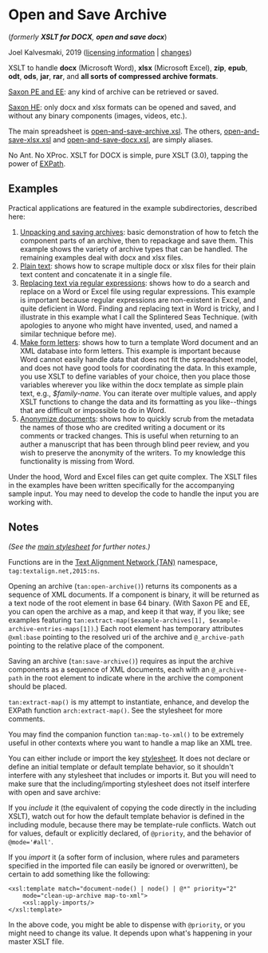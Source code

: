# Open and Save Archive
(_formerly **XSLT for DOCX**, **open and save docx**_)

Joel Kalvesmaki, 2019 ([licensing information](LICENSE.md) | [changes](CHANGES.md))

XSLT to handle **docx** (Microsoft Word), **xlsx** (Microsoft Excel), **zip**, **epub**, **odt**, **ods**, **jar**, **rar**, and **all sorts of compressed archive formats**.

[Saxon PE and EE](http://saxonica.com/products/products.xml): any kind of archive can be retrieved or saved.

[Saxon HE](http://saxonica.com/products/products.xml): only docx and xlsx formats can be opened and saved, and without any binary components (images, videos, etc.).

The main spreadsheet is [open-and-save-archive.xsl](open-and-save-archive.xsl). The others, [open-and-save-xlsx.xsl](open-and-save-xlsx.xsl) and [open-and-save-docx.xsl](open-and-save-docx.xsl), are simply aliases. 

No Ant. No XProc. XSLT for DOCX is simple, pure XSLT (3.0), tapping the power of [EXPath](http://expath.org).

## Examples

Practical applications are featured in the example subdirectories, described here:

1. [Unpacking and saving archives](example%201,%20unpacking%20and%20saving%20various%20archives): basic demonstration of how to fetch the component parts of an archive, then to repackage and save them. This example shows the variety of archive types that can be handled. The remaining examples deal with docx and xlsx files. 
1. [Plain text](example%202%2C%20get%20plain%20text): shows how to scrape multiple docx or xlsx files for their plain text content and concatenate it in a single file.
1. [Replacing text via regular expressions](example%203%2C%20change%20with%20regular%20expressions): shows how to do a search and replace on a Word or Excel file using regular expressions. This example is important because regular expressions are non-existent in Excel, and quite deficient in Word. Finding and replacing text in Word is tricky, and I illustrate in this example what I call the Splintered Seas Technique. (with apologies to anyone who might have invented, used, and named a similar technique before me).  
1. [Make form letters](example%204%2C%20make%20form%20letters): shows how to turn a template Word document and an XML database into form letters. This example is important because Word cannot easily handle data that does not fit the spreadsheet model, and does not have good tools for coordinating the data. In this example, you use XSLT to define variables of your choice, then you place those variables wherever you like within the docx template as simple plain text, e.g., *$family-name*. You can iterate over multiple values, and apply XSLT functions to change the data and its formatting as you like--things that are difficult or impossible to do in Word.
1. [Anonymize documents](example%205,%20anonymize%20document): shows how to quickly scrub from the metadata the names of those who are credited writing a document or its comments or tracked changes. This is useful when returning to an auther a manuscript that has been through blind peer review, and you wish to preserve the anonymity of the writers. To my knowledge this functionality is missing from Word.

Under the hood, Word and Excel files can get quite complex. The XSLT files in the examples have been written specifically for the accompanying sample input. You may need to develop the code to handle the input you are working with.  

## Notes

_(See the [main stylesheet](open-and-save-archive.xsl) for further notes.)_ 

Functions are in the [Text Alignment Network (TAN)](http://textalign.net) namespace, `tag:textalign.net,2015:ns`.

Opening an archive (`tan:open-archive()`) returns its components as a sequence of XML documents. If a component is binary, it will be returned as a text node of the root element in base 64 binary. (With Saxon PE and EE, you can open the archive as a map, and keep it that way, if you like; see examples featuring `tan:extract-map($example-archives[1], $example-archive-entries-maps[1])`.) Each root element has temporary attributes `@xml:base` pointing to the resolved uri of the archive and `@_archive-path` pointing to the relative place of the component. 

Saving an archive (`tan:save-archive()`) requires as input the archive components as a sequence of XML documents, each with an `@_archive-path` in the root element to indicate where in the archive the component should be placed.

`tan:extract-map()` is my attempt to instantiate, enhance, and develop the EXPath function `arch:extract-map()`. See the stylesheet for more comments. 

You may find the companion function `tan:map-to-xml()` to be extremely useful in other contexts where you want to handle a map like an XML tree.

You can either include or import the key [stylesheet](open-and-save-archive.xsl).  It does not declare or define an initial template or default template behavior, so it shouldn't interfere with any stylesheet that includes or imports it. But you will need to make sure that the including/importing stylesheet does not itself interfere with open and save archive:

If you *include* it (the equivalent of copying the code directly in the including XSLT), watch out for how the default template behavior is defined in the including module, because there may be template-rule conflicts. Watch out for values, default or explicitly declared, of `@priority`, and the behavior of `@mode='#all'`.

If you *import* it (a softer form of inclusion, where rules and parameters specified in the imported file can easily be ignored or overwritten), be certain to add something like the following:

    <xsl:template match="document-node() | node() | @*" priority="2"
        mode="clean-up-archive map-to-xml">
        <xsl:apply-imports/>
    </xsl:template>
    
In the above code, you might be able to dispense with `@priority`, or you might need to change its value. It depends upon what's happening in your master XSLT file.  
 